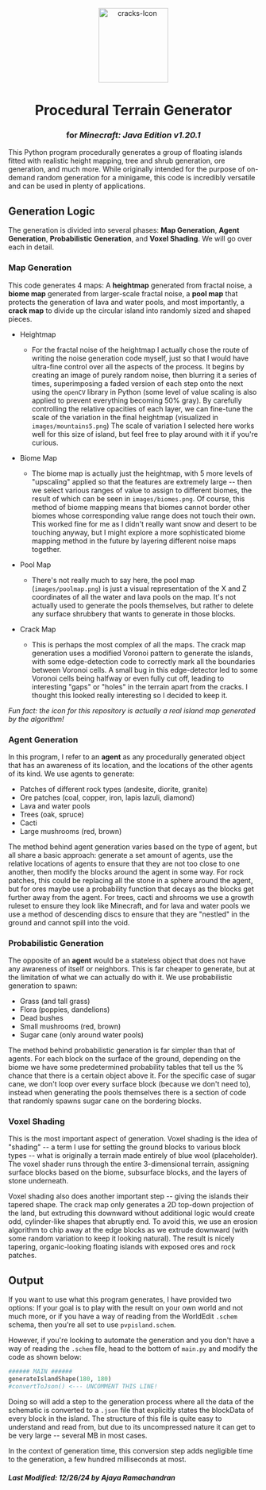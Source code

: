 <p align="center">
  <img src="https://i.ibb.co/SRpRBmD/cracks-Icon.png" alt="cracks-Icon" width="140px" height="150px"/>
  <h1 align="center">Procedural Terrain Generator</h1>
  <h3 align="center">for <b><i>Minecraft: Java Edition v1.20.1</i></b></h3>
</p>




This Python program procedurally generates a group of floating islands fitted with realistic height mapping, tree and shrub generation, ore generation, and much more. While originally intended for the purpose of on-demand random generation for a minigame, this code is incredibly versatile and can be used in plenty of applications.

## Generation Logic
The generation is divided into several phases: **Map Generation**, **Agent Generation**, **Probabilistic Generation**, and **Voxel Shading**. We will go over each in detail.

### Map Generation
This code generates 4 maps: A **heightmap** generated from fractal noise, a **biome map** generated from larger-scale fractal noise, a **pool map** that protects the generation of lava and water pools, and most importantly, a **crack map** to divide up the circular island into randomly sized and shaped pieces.

- Heightmap
  - For the fractal noise of the heightmap I actually chose the route of writing the noise generation code myself, just so that I would have ultra-fine control over all the aspects of the process. It begins by creating an image of purely random noise, then blurring it a series of times, superimposing a faded version of each step onto the next using the `openCV` library in Python (some level of value scaling is also applied to prevent everything becoming 50% gray). By carefully controlling the relative opacities of each layer, we can fine-tune the scale of the variation in the final heightmap (visualized in `images/mountains5.png`) The scale of variation I selected here works well for this size of island, but feel free to play around with it if you're curious.

- Biome Map
  - The biome map is actually just the heightmap, with 5 more levels of "upscaling" applied so that the features are extremely large -- then we select various ranges of value to assign to different biomes, the result of which can be seen in `images/biomes.png`. Of course, this method of biome mapping means that biomes cannot border other biomes whose corresponding value range does not touch their own. This worked fine for me as I didn't really want snow and desert to be touching anyway, but I might explore a more sophisticated biome mapping method in the future by layering different noise maps together.

- Pool Map
  - There's not really much to say here, the pool map (`images/poolmap.png`) is just a visual representation of the X and Z coordinates of all the water and lava pools on the map. It's not actually used to generate the pools themselves, but rather to delete any surface shrubbery that wants to generate in those blocks.

- Crack Map
  - This is perhaps the most complex of all the maps. The crack map generation uses a modified Voronoi pattern to generate the islands, with some edge-detection code to correctly mark all the boundaries between Voronoi cells. A small bug in this edge-detector led to some Voronoi cells being halfway or even fully cut off, leading to interesting "gaps" or "holes" in the terrain apart from the cracks. I thought this looked really interesting so I decided to keep it.

*Fun fact: the icon for this repository is actually a real island map generated by the algorithm!*

### Agent Generation
In this program, I refer to an **agent** as any procedurally generated object that has an awareness of its location, and the locations of the other agents of its kind. We use agents to generate:
- Patches of different rock types (andesite, diorite, granite)
- Ore patches (coal, copper, iron, lapis lazuli, diamond)
- Lava and water pools
- Trees (oak, spruce)
- Cacti
- Large mushrooms (red, brown)

The method behind agent generation varies based on the type of agent, but all share a basic approach: generate a set amount of agents, use the relative locations of agents to ensure that they are not too close to one another, then modify the blocks around the agent in some way. For rock patches, this could be replacing all the stone in a sphere around the agent, but for ores maybe use a probability function that decays as the blocks get further away from the agent. For trees, cacti and shrooms we use a growth ruleset to ensure they look like Minecraft, and for lava and water pools we use a method of descending discs to ensure that they are "nestled" in the ground and cannot spill into the void.

### Probabilistic Generation
The opposite of an **agent** would be a stateless object that does not have any awareness of itself or neighbors. This is far cheaper to generate, but at the limitation of what we can actually do with it. We use probabilistic generation to spawn:
- Grass (and tall grass)
- Flora (poppies, dandelions)
- Dead bushes
- Small mushrooms (red, brown)
- Sugar cane (only around water pools)

The method behind probabilistic generation is far simpler than that of agents. For each block on the surface of the ground, depending on the biome we have some predetermined probability tables that tell us the % chance that there is a certain object above it. For the specific case of sugar cane, we don't loop over every surface block (because we don't need to), instead when generating the pools themselves there is a section of code that randomly spawns sugar cane on the bordering blocks.

### Voxel Shading
This is the most important aspect of generation. Voxel shading is the idea of "shading" -- a term I use for setting the ground blocks to various block types -- what is originally a terrain made entirely of blue wool (placeholder). The voxel shader runs through the entire 3-dimensional terrain, assigning surface blocks based on the biome, subsurface blocks, and the layers of stone underneath.

Voxel shading also does another important step -- giving the islands their tapered shape. The crack map only generates a 2D top-down projection of the land, but extruding this downward without additional logic would create odd, cylinder-like shapes that abruptly end. To avoid this, we use an erosion algorithm to chip away at the edge blocks as we extrude downward (with some random variation to keep it looking natural). The result is nicely tapering, organic-looking floating islands with exposed ores and rock patches.

## Output
If you want to use what this program generates, I have provided two options: If your goal is to play with the result on your own world and not much more, or if you have a way of reading from the WorldEdit `.schem` schema, then you're all set to use `pvpisland.schem`.

However, if you're looking to automate the generation and you don't have a way of reading the `.schem` file, head to the bottom of `main.py` and modify the code as shown below:

```python
###### MAIN ######
generateIslandShape(180, 180)
#convertToJson() <--- UNCOMMENT THIS LINE!
```
Doing so will add a step to the generation process where all the data of the schematic is converted to a `.json` file that explicitly states the blockData of every block in the island. The structure of this file is quite easy to understand and read from, but due to its uncompressed nature it can get to be very large -- several MB in most cases.

In the context of generation time, this conversion step adds negligible time to the generation, a few hundred milliseconds at most.

##### *Last Modified: 12/26/24 by Ajaya Ramachandran*